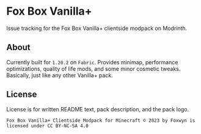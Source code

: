 # Fox Box Vanilla+
Issue tracking for the Fox Box Vanilla+ clientside modpack on Modrinth.

## About
Currently built for `1.20.2` on `Fabric`. Provides minimap, performance optimizations, quality of life mods, and some minor cosmetic tweaks. Basically, just like any other Vanilla+ pack.

## License
License is for written README text, pack description, and the pack logo.

`Fox Box Vanilla+ Clientside Modpack for Minecraft © 2023 by Foxwyn is licensed under CC BY-NC-SA 4.0`

